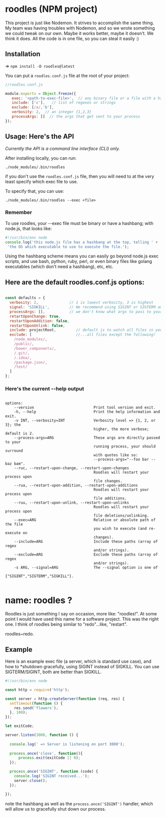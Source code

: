 

# roodles (NPM project)

This project is just like Nodemon. It strives to accomplish the same thing.
My team was having troubles with Nodemon, and so we wrote something we 
could tweak on our own. Maybe it works better, maybe it doesn't. We think it does.
All the code is in one file, so you can steal it easily :)


## Installation

=> ```npm install -D roodles@latest```

You can put a ```roodles.conf.js``` file at the root of your project:

```js
//roodles.conf.js

module.exports = Object.freeze({
   exec: '<path-to-exec-file>',  // any binary file or a file with a hashbang
   include: ['c'],   // list of regexes or strings
   exclude: [/a/,'b'],
   verbosity: 2,  // an integer {1,2,3}
   processArgs: []  // the args that get sent to your process
});

```


## Usage: Here's the API

_Currently the API is a command line interface (CLI) only._

After installing locally, you can run:

```terminal
./node_modules/.bin/roodles 
```

if you don't use the ```roodles.conf.js``` file, then you will need to
at the very least specify which exec file to use.

To specify that, you can use:

```terminal
./node_modules/.bin/roodles --exec <file>
```



### Remember

To use roodles, your --exec file must be binary or have a hashbang; with node.js, that looks like:

```js
#!/usr/bin/env node
console.log('this node.js file has a hashbang at the top, telling ' +
 'the OS which executable to use to execute the file.');
```

Using the hashbang scheme means you can easily go beyond node.js exec scripts, and use bash, python, ruby,
perl, or even binary files like golang executables (which don't need a hashbang), etc, etc.


## Here are the default roodles.conf.js options:

```js

const defaults = {
  verbosity: 2,              // 1 is lowest verbosity, 3 is highest
  signal: 'SIGKILL',         // We recommend using SIGINT or SIGTERM and gracefully shutting down your process instead*
  processArgs: [],           // we don't know what args to pass to your process!
  retartUponChange: true,
  restartUponAddition: false,
  restartUponUnlink: false,
  include: projectRoot,         // default is to watch all files in your project
  exclude: [                    //...all files except the following!
    /node_modules/,
    /public/,
    /bower_components/,
    /.git/,
    /.idea/,
    /package.json/,
    /test/
  ]
};

```


### Here's the current --help output

```

options:
    --version                           Print tool version and exit.
    -h, --help                          Print the help information and exit.
    -v INT, --verbosity=INT             Verbosity level => {1, 2, or 3}; the
                                        higher, the more verbose; default is 2.
    --process-args=ARG                  These args are directly passed to your
                                        running process, your should surround
                                        with quotes like so:
                                        --process-args="--foo bar --baz bam".
    --ruc, --restart-upon-change, --restart-upon-changes
                                        Roodles will restart your process upon
                                        file changes.
    --rua, --restart-upon-addition, --restart-upon-additions
                                        Roodles will restart your process upon
                                        file additions.
    --ruu, --restart-upon-unlink, --restart-upon-unlinks
                                        Roodles will restart your process upon
                                        file deletions/unlinking.
    --exec=ARG                          Relative or absolute path of the file
                                        you wish to execute (and re-execute on
                                        changes).
    --include=ARG                       Include these paths (array of regex
                                        and/or strings).
    --exclude=ARG                       Exclude these paths (array of regex
                                        and/or strings).
    -s ARG, --signal=ARG                The --signal option is one of
                                        {"SIGINT","SIGTERM","SIGKILL"}.


```


# name: roodles ?

Roodles is just something I say on occasion, more like: "roodles!". 
At some point I would have used this name for a software project.
This was the right one. I think of roodles being similar to "redo"...like, "restart". 

roodles~redo.


## Example

Here is an example exec file (a server, which is standard use case), and how to *shutdown gracefully,
using SIGINT instead of SIGKILL. You can use SIGTERM/SIGINT, both are better than SIGKILL.

```js
#!/usr/bin/env node

const http = require('http');

const server = http.createServer(function (req, res) {
  setTimeout(function () {
    res.send('flowers');
  }, 100);
});

let exitCode;

server.listen(3000, function () {
  
  console.log(' => Server is listening on port 3000');
  
  process.once('close', function(){
      process.exit(exitCode || 0);
  });

  process.once('SIGINT', function (code) {
    console.log('SIGINT received...');
    server.close();
  });

});


```

note the hashbang as well as the ```process.once('SIGINT')``` handler, which will allow us to
gracefully shut down our process.